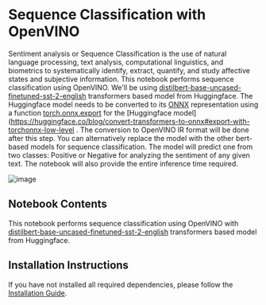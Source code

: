 # Sequence Classification with OpenVINO
Sentiment analysis or Sequence Classification is the use of natural language processing, text analysis, computational linguistics, and biometrics to systematically identify, extract, quantify, and study affective states and subjective information. This notebook performs sequence classification using OpenVINO.  We'll be using [distilbert-base-uncased-finetuned-sst-2-english](https://huggingface.co/distilbert-base-uncased-finetuned-sst-2-english) transformers based model from Huggingface. The Huggingface model needs to be converted to its [ONNX](https://onnx.ai/) representation using a function [torch.onnx.export](https://pytorch.org/docs/stable/onnx.html#example-alexnet-from-pytorch-to-onnx) for the [Huggingface model](https://huggingface.co/blog/convert-transformers-to-onnx#export-with-torchonnx-low-level . The conversion to OpenVINO IR format will be done after this step.  You can alternatively replace the model with the other bert-based models for sequence classification. The model will predict one from two classes: Positive or Negative for analyzing the sentiment of any given text. The notebook will also provide the entire inference time required. 


![image](https://user-images.githubusercontent.com/95271966/206130638-d9847414-357a-4c79-9ca7-76f4ae5a6d7f.png)

## Notebook Contents
This notebook performs sequence classification using OpenVINO with [distilbert-base-uncased-finetuned-sst-2-english](https://huggingface.co/distilbert-base-uncased-finetuned-sst-2-english) transformers based model from Huggingface. 


## Installation Instructions
If you have not installed all required dependencies, please follow the [Installation Guide](https://github.com/openvinotoolkit/openvino_notebooks/blob/main/README.md).
